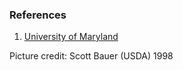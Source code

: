 ### References

1. [University of Maryland](https://umd.edu)

Picture credit: Scott Bauer (USDA) 1998

